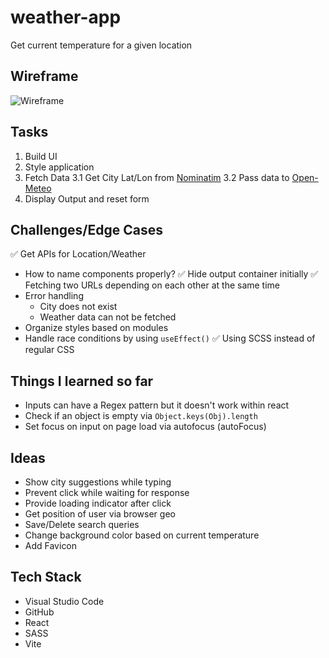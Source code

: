 # weather-app
Get current temperature for a given location

## Wireframe
![Wireframe](https://github.com/user-attachments/assets/f4dfa280-edff-4ac0-b60c-263e3a4c6b3d)

## Tasks
1. Build UI
2. Style application
3. Fetch Data
    3.1 Get City Lat/Lon from [Nominatim](https://nominatim.org/release-docs/develop/)
    3.2 Pass data to [Open-Meteo](https://open-meteo.com/)
4. Display Output and reset form

## Challenges/Edge Cases
✅ Get APIs for Location/Weather
- How to name components properly?
✅ Hide output container initially
✅ Fetching two URLs depending on each other at the same time
- Error handling
  - City does not exist
  - Weather data can not be fetched
- Organize styles based on modules
- Handle race conditions by using `useEffect()`
✅ Using SCSS instead of regular CSS

## Things I learned so far
- Inputs can have a Regex pattern but it doesn't work within react
- Check if an object is empty via `Object.keys(Obj).length`
- Set focus on input on page load via autofocus (autoFocus)

## Ideas
- Show city suggestions while typing
- Prevent click while waiting for response
- Provide loading indicator after click
- Get position of user via browser geo
- Save/Delete search queries
- Change background color based on current temperature
- Add Favicon

## Tech Stack
- Visual Studio Code
- GitHub
- React
- SASS
- Vite
